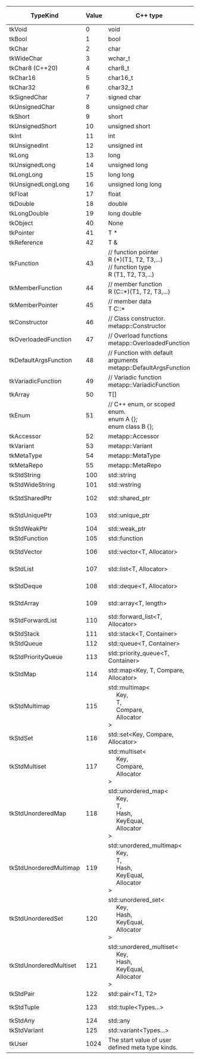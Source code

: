 |TypeKind              |Value     |C++ type                                                                                                                                                                                                                              |Implemented meta interfaces           |
|----------------------|----------|--------------------------------------------------------------------------------------------------------------------------------------------------------------------------------------------------------------------------------------|--------------------------------------|
|tkVoid                |0         |void                                                                                                                                                                                                                                  |None                                  |
|tkBool                |1         |bool                                                                                                                                                                                                                                  |None                                  |
|tkChar                |2         |char                                                                                                                                                                                                                                  |None                                  |
|tkWideChar            |3         |wchar_t                                                                                                                                                                                                                               |None                                  |
|tkChar8 (C++20)       |4         |char8_t                                                                                                                                                                                                                               |None                                  |
|tkChar16              |5         |char16_t                                                                                                                                                                                                                              |None                                  |
|tkChar32              |6         |char32_t                                                                                                                                                                                                                              |None                                  |
|tkSignedChar          |7         |signed char                                                                                                                                                                                                                           |None                                  |
|tkUnsignedChar        |8         |unsigned char                                                                                                                                                                                                                         |None                                  |
|tkShort               |9         |short                                                                                                                                                                                                                                 |None                                  |
|tkUnsignedShort       |10        |unsigned short                                                                                                                                                                                                                        |None                                  |
|tkInt                 |11        |int                                                                                                                                                                                                                                   |None                                  |
|tkUnsignedInt         |12        |unsigned int                                                                                                                                                                                                                          |None                                  |
|tkLong                |13        |long                                                                                                                                                                                                                                  |None                                  |
|tkUnsignedLong        |14        |unsigned long                                                                                                                                                                                                                         |None                                  |
|tkLongLong            |15        |long long                                                                                                                                                                                                                             |None                                  |
|tkUnsignedLongLong    |16        |unsigned long long                                                                                                                                                                                                                    |None                                  |
|tkFloat               |17        |float                                                                                                                                                                                                                                 |None                                  |
|tkDouble              |18        |double                                                                                                                                                                                                                                |None                                  |
|tkLongDouble          |19        |long double                                                                                                                                                                                                                           |None                                  |
|tkObject              |40        |None                                                                                                                                                                                                                                  |None                                  |
|tkPointer             |41        |T *                                                                                                                                                                                                                                   |MetaAccessible                        |
|tkReference           |42        |T &                                                                                                                                                                                                                                   |None                                  |
|tkFunction            |43        |// function pointer<br />R (*)(T1, T2, T3,...)<br />// function type<br />R (T1, T2, T3,...)                                                                                                                                          |MetaCallable                          |
|tkMemberFunction      |44        |// member function<br />R (C::*)(T1, T2, T3,...)                                                                                                                                                                                      |MetaCallable                          |
|tkMemberPointer       |45        |// member data<br />T C::*                                                                                                                                                                                                            |MetaAccessible                        |
|tkConstructor         |46        |// Class constructor.<br />metapp::Constructor                                                                                                                                                                                        |MetaCallable<br />MetaMember          |
|tkOverloadedFunction  |47        |// Overload functions<br />metapp::OverloadedFunction                                                                                                                                                                                 |MetaCallable                          |
|tkDefaultArgsFunction |48        |// Function with default arguments<br />metapp::DefaultArgsFunction                                                                                                                                                                   |MetaCallable                          |
|tkVariadicFunction    |49        |// Variadic function<br />metapp::VariadicFunction                                                                                                                                                                                    |MetaCallable                          |
|tkArray               |50        |T[]                                                                                                                                                                                                                                   |MetaIndexable                         |
|tkEnum                |51        |// C++ enum, or scoped enum.<br />enum A {};<br />enum class B {};                                                                                                                                                                    |None                                  |
|tkAccessor            |52        |metapp::Accessor                                                                                                                                                                                                                      |MetaAccessible                        |
|tkVariant             |53        |metapp::Variant                                                                                                                                                                                                                       |None                                  |
|tkMetaType            |54        |metapp::MetaType                                                                                                                                                                                                                      |None                                  |
|tkMetaRepo            |55        |metapp::MetaRepo                                                                                                                                                                                                                      |None                                  |
|tkStdString           |100       |std::string                                                                                                                                                                                                                           |None                                  |
|tkStdWideString       |101       |std::wstring                                                                                                                                                                                                                          |None                                  |
|tkStdSharedPtr        |102       |std::shared_ptr<T>                                                                                                                                                                                                                    |MetaAccessible<br />MetaPointerWrapper|
|tkStdUniquePtr        |103       |std::unique_ptr<T>                                                                                                                                                                                                                    |MetaAccessible<br />MetaPointerWrapper|
|tkStdWeakPtr          |104       |std::weak_ptr<T>                                                                                                                                                                                                                      |None                                  |
|tkStdFunction         |105       |std::function                                                                                                                                                                                                                         |MetaCallable                          |
|tkStdVector           |106       |std::vector<T, Allocator>                                                                                                                                                                                                             |MetaIndexable<br />MetaIterable       |
|tkStdList             |107       |std::list<T, Allocator>                                                                                                                                                                                                               |MetaIndexable<br />MetaIterable       |
|tkStdDeque            |108       |std::deque<T, Allocator>                                                                                                                                                                                                              |MetaIndexable<br />MetaIterable       |
|tkStdArray            |109       |std::array<T, length>                                                                                                                                                                                                                 |MetaIndexable<br />MetaIterable       |
|tkStdForwardList      |110       |std::forward_list<T, Allocator>                                                                                                                                                                                                       |MetaIterable                          |
|tkStdStack            |111       |std::stack<T, Container>                                                                                                                                                                                                              |None                                  |
|tkStdQueue            |112       |std::queue<T, Container>                                                                                                                                                                                                              |None                                  |
|tkStdPriorityQueue    |113       |std::priority_queue<T, Container>                                                                                                                                                                                                     |None                                  |
|tkStdMap              |114       |std::map<Key, T, Compare, Allocator>                                                                                                                                                                                                  |MetaIterable<br />MetaMappable        |
|tkStdMultimap         |115       |std::multimap<<br />&nbsp;&nbsp;&nbsp;&nbsp;    Key,<br />&nbsp;&nbsp;&nbsp;&nbsp;    T,<br />&nbsp;&nbsp;&nbsp;&nbsp;    Compare,<br />&nbsp;&nbsp;&nbsp;&nbsp;    Allocator<br />>                                                  |MetaIterable<br />MetaMappable        |
|tkStdSet              |116       |std::set<Key, Compare, Allocator>                                                                                                                                                                                                     |MetaIterable                          |
|tkStdMultiset         |117       |std::multiset<<br />&nbsp;&nbsp;&nbsp;&nbsp;    Key,<br />&nbsp;&nbsp;&nbsp;&nbsp;    Compare,<br />&nbsp;&nbsp;&nbsp;&nbsp;    Allocator<br />>                                                                                      |MetaIterable                          |
|tkStdUnorderedMap     |118       |std::unordered_map<<br />&nbsp;&nbsp;&nbsp;&nbsp;    Key,<br />&nbsp;&nbsp;&nbsp;&nbsp;    T,<br />&nbsp;&nbsp;&nbsp;&nbsp;    Hash,<br />&nbsp;&nbsp;&nbsp;&nbsp;    KeyEqual,<br />&nbsp;&nbsp;&nbsp;&nbsp;    Allocator<br />>     |MetaIterable<br />MetaMappable        |
|tkStdUnorderedMultimap|119       |std::unordered_multimap<<br />&nbsp;&nbsp;&nbsp;&nbsp;    Key,<br />&nbsp;&nbsp;&nbsp;&nbsp;    T,<br />&nbsp;&nbsp;&nbsp;&nbsp;    Hash,<br />&nbsp;&nbsp;&nbsp;&nbsp;    KeyEqual,<br />&nbsp;&nbsp;&nbsp;&nbsp;    Allocator<br />>|MetaIterable<br />MetaMappable        |
|tkStdUnorderedSet     |120       |std::unordered_set<<br />&nbsp;&nbsp;&nbsp;&nbsp;    Key,<br />&nbsp;&nbsp;&nbsp;&nbsp;    Hash,<br />&nbsp;&nbsp;&nbsp;&nbsp;    KeyEqual,<br />&nbsp;&nbsp;&nbsp;&nbsp;    Allocator<br />>                                         |MetaIterable                          |
|tkStdUnorderedMultiset|121       |std::unordered_multiset<<br />&nbsp;&nbsp;&nbsp;&nbsp;    Key,<br />&nbsp;&nbsp;&nbsp;&nbsp;    Hash,<br />&nbsp;&nbsp;&nbsp;&nbsp;    KeyEqual,<br />&nbsp;&nbsp;&nbsp;&nbsp;    Allocator<br />>                                    |MetaIterable                          |
|tkStdPair             |122       |std::pair<T1, T2>                                                                                                                                                                                                                     |MetaIndexable                         |
|tkStdTuple            |123       |std::tuple<Types...>                                                                                                                                                                                                                  |MetaIndexable<br />MetaIterable       |
|tkStdAny              |124       |std::any                                                                                                                                                                                                                              |None                                  |
|tkStdVariant          |125       |std::variant<Types...>                                                                                                                                                                                                                |None                                  |
|tkUser                |1024      |The start value of user defined meta type kinds.                                                                                                                                                                                      |None                                  |